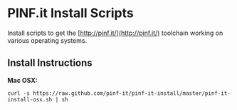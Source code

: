 PINF.it Install Scripts
=======================

Install scripts to get the [http://pinf.it/](http://pinf.it/) toolchain working on various operating systems.

Install Instructions
--------------------

**Mac OSX:**

	curl -s https://raw.github.com/pinf-it/pinf-it-install/master/pinf-it-install-osx.sh | sh
